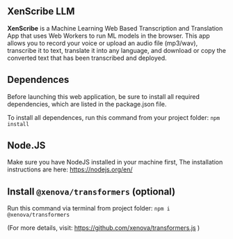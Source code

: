 ## XenScribe LLM

<b>XenScribe</b> is a Machine Learning Web Based Transcription and Translation App that uses Web Workers to run ML models in the browser. This app allows you to record your voice or upload an audio file (mp3/wav), transcribe it to text, translate it into any language, and download or copy the converted text that has been transcribed and deployed.

## Dependences

Before launching this web application, be sure to install all required dependencies, which are listed in the package.json file.

To install all dependences, run this command from your project folder: `npm install`

## Node.JS

Make sure you have NodeJS installed in your machine first, The installation instructions are here: https://nodejs.org/en/


## Install `@xenova/transformers` (optional)

Run this command via terminal from project folder: `npm i @xenova/transformers`

(For more details, visit: https://github.com/xenova/transformers.js )

